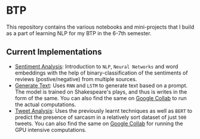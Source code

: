 # BTP

This repository contains the various notebooks and mini-projects that I build as a part of learning NLP for my BTP in the 6-7th semester.

## Current Implementations

- [Sentiment Analysis](./SentimentAnalysis.ipynb): Introduction to `NLP`, `Neural Networks` and word embeddings with the help of binary-classification of the sentiments of reviews (postive/negative) from multiple sources.
- [Generate Text](./GenerateText.ipynb): Uses `RNN` and `LSTM` to generate text based on a prompt. The model is trained on Shakespeare's plays, and thus is writes in the form of the same. You can also find the same on [Google Collab](https://colab.research.google.com/drive/1Jci63mQE_CtEJVF6JsykZgujjAQuq3VF?usp=sharing) to run the actual computations.
- [Tweet Analysis](./TweetAnalysis.ipynb): Uses the previously learnt techniques as well as `BERT` to predict the presence of sarcasm in a relatively sort dataset of just `500` tweets. You can also find the same on [Google Collab](https://colab.research.google.com/drive/1FHB56789Jsq0PBXc-LAe43KNdO1HKPar?usp=sharing) for running the GPU intensive computations.
